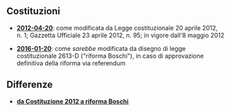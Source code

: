 ## Costituzioni

* [**2012-04-20**](http://zacchiro.github.io/costituzione/): come modificata da
  Legge costituzionale 20 aprile 2012, n. 1; Gazzetta Ufficiale 23 aprile 2012,
  n. 95; in vigore dall'8 maggio 2012

* [**2016-01-20**](http://zacchiro.github.io/costituzione/fulltext/2016-01-20):
  come *sarebbe* modificata da disegno di legge costituzionale 2613-D ("riforma
  Boschi"), in caso di approvazione definitiva della riforma via referendum

## Differenze

* [**da Costituzione 2012 a riforma Boschi**](http://zacchiro.github.io/costituzione/diff/2012-04-20/2016-01-20)
